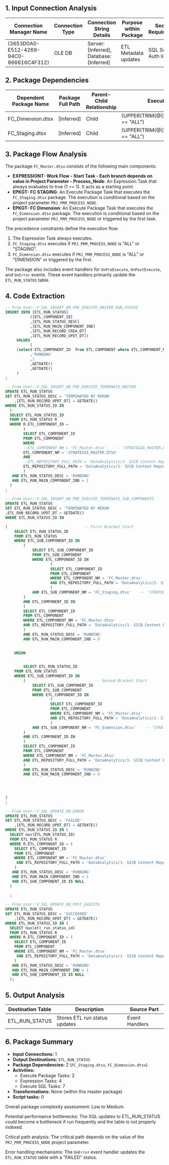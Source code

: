 ## 1. Input Connection Analysis

| Connection Manager Name   | Connection Type | Connection String Details  | Purpose within Package  | Security Requirements | Parameters/Variables | Source Part |
|---------------------------|-----------------|---------------------------|--------------------------|-----------------------|-----------------------|-------------|
| {3653D0A0-E512-4269-94C0-866616C4F312}           | OLE DB          | Server: [Inferred], Database: [Inferred]  | ETL Metadata updates | SQL Server Auth likely | None            | Event Handlers                  |

## 2. Package Dependencies

| Dependent Package Name   | Package Full Path | Parent-Child Relationship  | Execution Conditions/Constraints  | Notes                               | Source Part |
|--------------------------|-------------------|------------------------------|-----------------------------------|-------------------------------------|-------------|
| FC_Dimension.dtsx | [Inferred] | Child | (UPPER(TRIM(@[$Project::PRJ_PRM_PROCESS_NODE])) == "ALL") || (UPPER(TRIM(@[$Project::PRJ_PRM_PROCESS_NODE])) == "DIMENSION") or Always | Executes FC_Dimension package | Package Control Flow |
| FC_Staging.dtsx | [Inferred] | Child | (UPPER(TRIM(@[$Project::PRJ_PRM_PROCESS_NODE])) == "ALL") || (UPPER(TRIM(@[$Project::PRJ_PRM_PROCESS_NODE])) == "STAGING") | Executes FC_Staging package | Package Control Flow |

## 3. Package Flow Analysis

The package `FC_Master.dtsx` consists of the following main components:

*   **EXPRESSIONT- Work Flow - Start Task - Each branch depends on value in Project Parameter - Process_Node**: An Expression Task that always evaluates to true (1 == 1). It acts as a starting point.
*   **EPKGT- FC STAGING**: An Execute Package Task that executes the `FC_Staging.dtsx` package. The execution is conditional based on the project parameter `PRJ_PRM_PROCESS_NODE`.
*   **EPKGT- FC Dimension**: An Execute Package Task that executes the `FC_Dimension.dtsx` package. The execution is conditional based on the project parameter `PRJ_PRM_PROCESS_NODE` or triggered by the first task.

The precedence constraints define the execution flow:

1.  The Expression Task always executes.
2.  `FC_Staging.dtsx` executes if `PRJ_PRM_PROCESS_NODE` is "ALL" or "STAGING".
3.  `FC_Dimension.dtsx` executes if `PRJ_PRM_PROCESS_NODE` is "ALL" or "DIMENSION" or triggered by the first.

The package also includes event handlers for `OnPreExecute`, `OnPostExecute`, and `OnError` events. These event handlers primarily update the `ETL_RUN_STATUS` table.

## 4. Code Extraction

```sql
-- From User::V_SQL_INSERT_ON_PRE_EXECUTE_MASTER_RUN_STATUS
INSERT INTO [ETL_RUN_STATUS]
           ([ETL_COMPONENT_ID]           
           ,[ETL_RUN_STATUS_DESC]
           ,[ETL_RUN_MAIN_COMPONENT_IND]
           ,[ETL_RUN_RECORD_CREA_DT]
           ,[ETL_RUN_RECORD_UPDT_DT])
     VALUES
           (
     (select ETL_COMPONENT_ID  from ETL_COMPONENT where ETL_COMPONENT_NM = 'FC_Master.dtsx' and ETL_REPOSITORY_FULL_PATH = 'DataAnalytics/1- SICB Content Repository/SSIS/FC')           
           ,'RUNNING'
           ,1
           ,GETDATE()
           ,GETDATE()
     )
;

-- From User::V_SQL_INSERT_ON_PRE_EXECUTE_TERMINATE_MASTER
UPDATE ETL_RUN_STATUS
SET ETL_RUN_STATUS_DESC = 'TERMINATED BY RERUN'
    ,[ETL_RUN_RECORD_UPDT_DT] = GETDATE()
WHERE ETL_RUN_STATUS_ID IN 
  (
  SELECT ETL_RUN_STATUS_ID
  FROM ETL_RUN_STATUS R
  WHERE R.ETL_COMPONENT_ID = 
		(
		SELECT ETL_COMPONENT_ID
		FROM ETL_COMPONENT
		WHERE 
		--ETL_COMPONENT_NM = 'FC_Master.dtsx'    -- 'STRATEGIA_MASTER.DTSX'
		ETL_COMPONENT_NM = 'STRATEGIA_MASTER.DTSX'
		AND 
		--ETL_REPOSITORY_FULL_PATH = 'DataAnalytics/1- SICB Content Repository/SSIS/FC'      -- 'DataAnalytics/1- SICB Content Repository/SSIS/STRATEGIA'
		ETL_REPOSITORY_FULL_PATH = 'DataAnalytics/1- SICB Content Repository/SSIS/STRATEGIA'
		)
   AND ETL_RUN_STATUS_DESC = 'RUNNING'
   AND ETL_RUN_MAIN_COMPONENT_IND = 1
  )
;

-- From User::V_SQL_INSERT_ON_PRE_EXECUTE_TERMINATE_SUB_COMPONENTS
UPDATE ETL_RUN_STATUS
SET ETL_RUN_STATUS_DESC = 'TERMINATED BY RERUN'
,ETL_RUN_RECORD_UPDT_DT = GETDATE()
WHERE ETL_RUN_STATUS_ID IN 

(                                  -- First Bracket Start
	SELECT ETL_RUN_STATUS_ID
	FROM ETL_RUN_STATUS
	WHERE ETL_SUB_COMPONENT_ID IN 
		(                              
			SELECT ETL_SUB_COMPONENT_ID
			FROM ETL_SUB_COMPONENT
			WHERE ETL_COMPONENT_ID IN 
					(
					SELECT ETL_COMPONENT_ID
					FROM ETL_COMPONENT
					WHERE ETL_COMPONENT_NM = 'FC_Master.dtsx'
					AND ETL_REPOSITORY_FULL_PATH = 'DataAnalytics/1- SICB Content Repository/SSIS/FC'
					)
			AND ETL_SUB_COMPONENT_NM = 'FC_Staging.dtsx'    -- 'STRATEGIA_STAGING.DTSX'   
		)
		AND ETL_COMPONENT_ID IN 
		(
		SELECT ETL_COMPONENT_ID
		FROM ETL_COMPONENT
		WHERE ETL_COMPONENT_NM = 'FC_Master.dtsx'
		AND ETL_REPOSITORY_FULL_PATH = 'DataAnalytics/1- SICB Content Repository/SSIS/FC'
		)
		AND ETL_RUN_STATUS_DESC = 'RUNNING'
		AND ETL_RUN_MAIN_COMPONENT_IND = 0
  
 
	UNION


		SELECT ETL_RUN_STATUS_ID
	FROM ETL_RUN_STATUS
	WHERE ETL_SUB_COMPONENT_ID IN 
		(                               -- Second Bracket Start
			SELECT ETL_SUB_COMPONENT_ID
			FROM ETL_SUB_COMPONENT
			WHERE ETL_COMPONENT_ID IN 
					(
					SELECT ETL_COMPONENT_ID
					FROM ETL_COMPONENT
					WHERE ETL_COMPONENT_NM = 'FC_Master.dtsx'
					AND ETL_REPOSITORY_FULL_PATH = 'DataAnalytics/1- SICB Content Repository/SSIS/FC'
					)
			AND ETL_SUB_COMPONENT_NM = 'FC_Dimension.dtsx'    -- 'STRATEGIA_DIMENSION.DTSX'  
		)
		AND ETL_COMPONENT_ID IN 
		(
		SELECT ETL_COMPONENT_ID
		FROM ETL_COMPONENT
		WHERE ETL_COMPONENT_NM = 'FC_Master.dtsx'
		AND ETL_REPOSITORY_FULL_PATH = 'DataAnalytics/1- SICB Content Repository/SSIS/FC'
		)
		AND ETL_RUN_STATUS_DESC = 'RUNNING'
		AND ETL_RUN_MAIN_COMPONENT_IND = 0

   
	
    
)                                                                                        -- First Bracket End
;

-- From User::V_SQL_UPDATE_ON_ERROR
UPDATE ETL_RUN_STATUS
SET ETL_RUN_STATUS_DESC = 'FAILED'
    ,[ETL_RUN_RECORD_UPDT_DT] = GETDATE()
WHERE ETL_RUN_STATUS_ID IN (
  SELECT max(ETL_RUN_STATUS_ID)
  FROM ETL_RUN_STATUS R
  WHERE R.ETL_COMPONENT_ID = (
    SELECT ETL_COMPONENT_ID
    FROM ETL_COMPONENT
    WHERE ETL_COMPONENT_NM = 'FC_Master.dtsx'
     AND ETL_REPOSITORY_FULL_PATH = 'DataAnalytics/1- SICB Content Repository/SSIS/FC'
    )
   AND ETL_RUN_STATUS_DESC = 'RUNNING'
   AND ETL_RUN_MAIN_COMPONENT_IND = 1
   AND ETL_SUB_COMPONENT_ID IS NULL
  )
  
  ;

-- From User::V_SQL_UPDATE_ON_POST_EXECUTE
UPDATE ETL_RUN_STATUS
SET ETL_RUN_STATUS_DESC = 'SUCCEEDED'
    ,[ETL_RUN_RECORD_UPDT_DT] = GETDATE()
WHERE ETL_RUN_STATUS_ID IN (
  SELECT max(etl_run_status_id)
  FROM ETL_RUN_STATUS R
  WHERE R.ETL_COMPONENT_ID = (
    SELECT ETL_COMPONENT_ID
    FROM ETL_COMPONENT
    WHERE ETL_COMPONENT_NM = 'FC_Master.dtsx'
     AND ETL_REPOSITORY_FULL_PATH = 'DataAnalytics/1- SICB Content Repository/SSIS/FC'
    )
   AND ETL_RUN_STATUS_DESC = 'RUNNING'
   AND ETL_RUN_MAIN_COMPONENT_IND = 1
   AND ETL_SUB_COMPONENT_ID IS NULL
  );

```

## 5. Output Analysis

| Destination Table          | Description                        | Source Part |
|--------------------------|------------------------------------|-------------|
| ETL_RUN_STATUS  | Stores ETL run status updates   | Event Handlers|

## 6. Package Summary

*   **Input Connections:** 1
*   **Output Destinations:** `ETL_RUN_STATUS`
*   **Package Dependencies:** 2 (`FC_Staging.dtsx`, `FC_Dimension.dtsx`)
*   **Activities:**
    *   Execute Package Tasks: 2
    *   Expression Tasks: 4
    *   Execute SQL Tasks: 7
*   **Transformations:** None (within this master package)
*   **Script tasks:** 0

Overall package complexity assessment: Low to Medium.

Potential performance bottlenecks: The SQL updates to ETL_RUN_STATUS could become a bottleneck if run frequently and the table is not properly indexed.

Critical path analysis: The critical path depends on the value of the `PRJ_PRM_PROCESS_NODE` project parameter.

Error handling mechanisms: The `OnError` event handler updates the `ETL_RUN_STATUS` table with a "FAILED" status.
